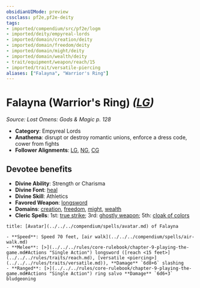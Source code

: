```yaml
---
obsidianUIMode: preview
cssclass: pf2e,pf2e-deity
tags:
- imported/compendium/src/pf2e/logm
- imported/deity/empyreal-lords
- imported/domain/creation/deity
- imported/domain/freedom/deity
- imported/domain/might/deity
- imported/domain/wealth/deity
- trait/equipment/weapon/reach/15
- imported/trait/versatile-piercing
aliases: ["Falayna", "Warrior's Ring"]
---
```

# Falayna (Warrior's Ring) *([LG](lawful-goo-b1.md))*  
*Source: Lost Omens: Gods & Magic p. 128*  

- **Category**: Empyreal Lords
- **Anathema**: disrupt or destroy romantic unions, enforce a dress code, cower from fights
- **Follower Alignments**: [LG](lawful-goo-b1.md), [NG](neutral-good-b1.md), [CG](chaotic-good-b1.md)

## Devotee benefits

- **Divine Ability**: Strength or Charisma
- **Divine Font**: [heal](../../spells/heal.md)
- **Divine Skill**: Athletics
- **Favored Weapon**: [longsword](../../equipment/items/longsword.md)
- **Domains**: [creation](../domains.md#Creation), [freedom](../domains.md#Freedom), [might](../domains.md#Might), [wealth](../domains.md#Wealth)
- **Cleric Spells**: 1st: [true strike](../../spells/true-strike.md); 3rd: [ghostly weapon](../../spells/ghostly-weapon.md); 5th: [cloak of colors](../../spells/cloak-of-colors.md)

```ad-embed-avatar
title: [Avatar](../../../compendium/spells/avatar.md) of Falayna

- **Speed**: Speed 70 feet, [air walk](../../../compendium/spells/air-walk.md)
- **Melee**: [>](../../../rules/core-rulebook/chapter-9-playing-the-game.md#Actions "Single Action") longsword ([reach <15 feet>](../../../rules/traits/reach.md), [versatile <piercing>](../../../rules/traits/versatile.md)), **Damage** `6d8+6` slashing
- **Ranged**: [>](../../../rules/core-rulebook/chapter-9-playing-the-game.md#Actions "Single Action") ring salvo **Damage** `6d6+3` bludgeoning
```
